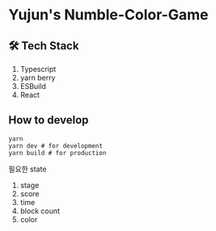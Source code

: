 # Yujun's Numble-Color-Game

## 🛠️ Tech Stack

1. Typescript
2. yarn berry
3. ESBuild
4. React

## How to develop

```
yarn
yarn dev # for development
yarn build # for production
```

필요한 state

1. stage
2. score
3. time
4. block count
5. color
